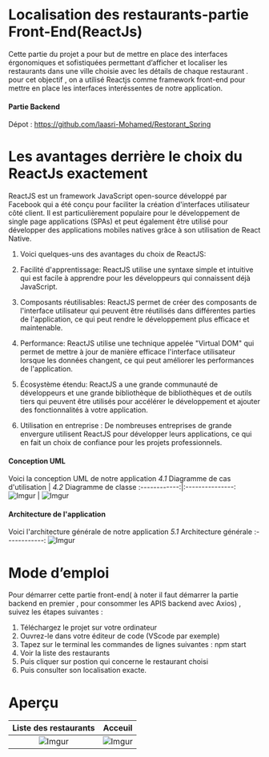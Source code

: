 # Localisation des restaurants-partie Front-End(ReactJs)
Cette partie du projet a pour but de mettre en place des interfaces érgonomiques et sofistiquées permettant d’afficher et localiser les restaurants dans une ville choisie avec les détails de chaque restaurant . pour cet objectif , on a utilisé Reactjs comme framework front-end pour mettre en place les interfaces interéssentes de notre application.  

#### Partie Backend

Dépot : https://github.com/laasri-Mohamed/Restorant_Spring

# Les avantages derrière le choix du ReactJs exactement
ReactJS est un framework JavaScript open-source développé par Facebook qui a été conçu pour faciliter la création d'interfaces utilisateur côté client. Il est particulièrement populaire pour le développement de single page applications (SPAs) et peut également être utilisé pour développer des applications mobiles natives grâce à son utilisation de React Native.

1. Voici quelques-uns des avantages du choix de ReactJS:

2. Facilité d'apprentissage: ReactJS utilise une syntaxe simple et intuitive qui est facile à apprendre pour les développeurs qui connaissent déjà JavaScript.

3. Composants réutilisables: ReactJS permet de créer des composants de l'interface utilisateur qui peuvent être réutilisés dans différentes parties de l'application, ce qui peut rendre le développement plus efficace et maintenable.

4. Performance: ReactJS utilise une technique appelée "Virtual DOM" qui permet de mettre à jour de manière efficace l'interface utilisateur lorsque les données changent, ce qui peut améliorer les performances de l'application.

5. Écosystème étendu: ReactJS a une grande communauté de développeurs et une grande bibliothèque de bibliothèques et de outils tiers qui peuvent être utilisés pour accélérer le développement et ajouter des fonctionnalités à votre application.

6. Utilisation en entreprise : De nombreuses entreprises de grande envergure utilisent ReactJS pour développer leurs applications, ce qui en fait un choix de confiance pour les projets professionnels.

#### Conception UML

Voici la conception UML de notre application
*4.1* Diagramme de cas d'utilisation  | *4.2* Diagramme de classe 
:------------:|:---------------:
![Imgur](https://imgur.com/KaoLMww.jpg)  |  ![Imgur](https://imgur.com/1f142Wd.jpg) 
#### Architecture de l'application

Voici l'architecture générale de notre application
*5.1* Architecture générale
:------------:
![Imgur](https://imgur.com/7qTCmgc.jpg) 
# Mode d’emploi
Pour démarrer cette partie front-end( à noter il faut démarrer la partie backend en premier , pour consommer les APIS backend avec Axios) , suivez les étapes suivantes :
1.	Téléchargez le projet sur votre ordinateur
2.	Ouvrez-le dans votre éditeur de code (VScode par exemple)
3.	Tapez sur le terminal les commandes de lignes suivantes : npm start 
4.	Voir la liste des restaurants
6.	Puis cliquer sur postion qui concerne le restaurant choisi
8.	Puis consulter son localisation exacte.

# Aperçu
Liste des restaurants  |  Acceuil
:-------------:|:----------------:
![Imgur](https://imgur.com/sDUpFDc.jpg)  | ![Imgur](https://imgur.com/iRjnrKm.jpg)
